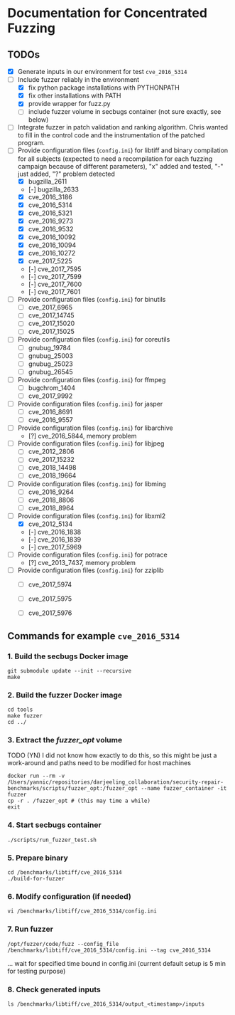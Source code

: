 # Documentation for Concentrated Fuzzing

## TODOs
- [X] Generate inputs in our environment for test `cve_2016_5314`
- [ ] Include fuzzer reliably in the environment
	- [X] fix python package installations with PYTHONPATH
 	- [X] fix other installations with PATH
 	- [X] provide wrapper for fuzz.py
 	- [ ] include fuzzer volume in secbugs container (not sure exactly, see below)
- [ ] Integrate fuzzer in patch validation and ranking algorithm. Chris wanted to fill in the control code and the instrumentation of the patched program.
- [ ] Provide configuration files (`config.ini`) for libtiff and binary compilation for all subjects (expected to need a recompilation for each fuzzing campaign because of different parameters), "x" added and tested, "-" just added, "?" problem detected
	- [X] bugzilla_2611
	- [-] bugzilla_2633
	- [X] cve_2016_3186
	- [X] cve_2016_5314
	- [X] cve_2016_5321
	- [X] cve_2016_9273
	- [X] cve_2016_9532
	- [X] cve_2016_10092
	- [X] cve_2016_10094
	- [X] cve_2016_10272
	- [X] cve_2017_5225
	- [-] cve_2017_7595
	- [-] cve_2017_7599
	- [-] cve_2017_7600
	- [-] cve_2017_7601
- [ ] Provide configuration files (`config.ini`) for binutils
	- [ ] cve_2017_6965
	- [ ] cve_2017_14745
	- [ ] cve_2017_15020
	- [ ] cve_2017_15025
- [ ] Provide configuration files (`config.ini`) for coreutils
	- [ ] gnubug_19784
	- [ ] gnubug_25003
	- [ ] gnubug_25023
	- [ ] gnubug_26545
- [ ] Provide configuration files (`config.ini`) for ffmpeg
	- [ ] bugchrom_1404
	- [ ] cve_2017_9992
- [ ] Provide configuration files (`config.ini`) for jasper
	- [ ] cve_2016_8691
	- [ ] cve_2016_9557
- [ ] Provide configuration files (`config.ini`) for libarchive
	- [?] cve_2016_5844, memory problem
- [ ] Provide configuration files (`config.ini`) for libjpeg
	- [ ] cve_2012_2806
	- [ ] cve_2017_15232
	- [ ] cve_2018_14498
	- [ ] cve_2018_19664
- [ ] Provide configuration files (`config.ini`) for libming
	- [ ] cve_2016_9264
	- [ ] cve_2018_8806
	- [ ] cve_2018_8964
- [ ] Provide configuration files (`config.ini`) for libxml2
	- [x] cve_2012_5134
	- [-] cve_2016_1838
	- [-] cve_2016_1839
	- [-] cve_2017_5969
- [ ] Provide configuration files (`config.ini`) for potrace
	- [?] cve_2013_7437, memory problem
- [ ] Provide configuration files (`config.ini`) for zziplib
	- [ ] cve_2017_5974
	- [ ] cve_2017_5975
	- [ ] cve_2017_5976


## Commands for example `cve_2016_5314`


### 1. Build the secbugs Docker image

```
git submodule update --init --recursive
make
```


### 2. Build the fuzzer Docker image

```
cd tools
make fuzzer
cd ../
```


### 3. Extract the *fuzzer_opt* volume

TODO (YN) I did not know how exactly to do this, so this might be just a work-around and paths need to be modified for host machines

```
docker run --rm -v /Users/yannic/repositories/darjeeling_collaboration/security-repair-benchmarks/scripts/fuzzer_opt:/fuzzer_opt --name fuzzer_container -it fuzzer
cp -r . /fuzzer_opt # (this may time a while)
exit
```


### 4. Start secbugs container

```
./scripts/run_fuzzer_test.sh
```


### 5. Prepare binary

```
cd /benchmarks/libtiff/cve_2016_5314
./build-for-fuzzer
```


### 6. Modify configuration (if needed)

```
vi /benchmarks/libtiff/cve_2016_5314/config.ini
```

### 7. Run fuzzer

```
/opt/fuzzer/code/fuzz --config_file /benchmarks/libtiff/cve_2016_5314/config.ini --tag cve_2016_5314
```

... wait for specified time bound in config.ini (current default setup is 5 min for testing purpose)


### 8. Check generated inputs

```
ls /benchmarks/libtiff/cve_2016_5314/output_<timestamp>/inputs
```
